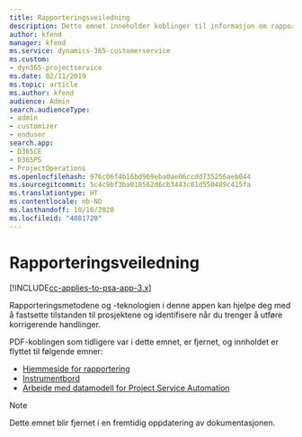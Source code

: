 ```yaml
---
title: Rapporteringsveiledning
description: Dette emnet inneholder koblinger til informasjon om rapportering.
author: kfend
manager: kfend
ms.service: dynamics-365-customerservice
ms.custom:
- dyn365-projectservice
ms.date: 02/11/2019
ms.topic: article
ms.author: kfend
audience: Admin
search.audienceType:
- admin
- customizer
- enduser
search.app:
- D365CE
- D365PS
- ProjectOperations
ms.openlocfilehash: 976c06f4b16bd969eba0ae06ccdd735256aeb044
ms.sourcegitcommit: 5c4c9bf3ba018562d6cb3443c01d550489c415fa
ms.translationtype: HT
ms.contentlocale: nb-NO
ms.lasthandoff: 10/16/2020
ms.locfileid: "4081720"
---
```

# <a name="reporting-guide"></a>Rapporteringsveiledning

[!INCLUDE[cc-applies-to-psa-app-3.x](../../includes/cc-applies-to-psa-app-3x.md)]

Rapporteringsmetodene og -teknologien i denne appen kan hjelpe deg med å fastsette tilstanden til prosjektene og identifisere når du trenger å utføre korrigerende handlinger. 

PDF-koblingen som tidligere var i dette emnet, er fjernet, og innholdet er flyttet til følgende emner:

- [Hjemmeside for rapportering](../reports-reporting-dynamics-365-project-service.md)
- [Instrumentbord](../reports-dashboards.md)
- [Arbeide med datamodell for Project Service Automation](../reports-working-project-service-data-model.md)

> [!NOTE]
> Dette emnet blir fjernet i en fremtidig oppdatering av dokumentasjonen. 
